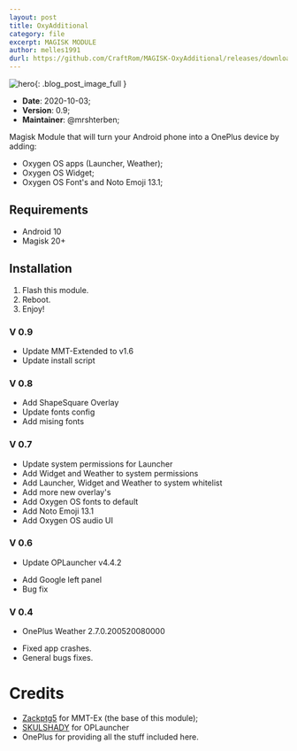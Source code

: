 ```yaml
---
layout: post
title: OxyAdditional
category: file
excerpt: MAGISK MODULE
author: melles1991
durl: https://github.com/CraftRom/MAGISK-OxyAdditional/releases/download/v0.9/MAGISK.OxyAdditional_v0.9.zip
---
```


![hero]({{site.baseurl}}/assets/img/module.png){: .blog_post_image_full }

* **Date**: 2020-10-03;
* **Version**: 0.9;
* **Maintainer**: @mrshterben;

Magisk Module that will turn your Android phone into a OnePlus device by adding:
- Oxygen OS apps (Launcher, Weather);
- Oxygen OS Widget;
- Oxygen OS Font's and Noto Emoji 13.1;

## Requirements
- Android 10
- Magisk 20+

## Installation
1. Flash this module.
2. Reboot.
3. Enjoy!

### V 0.9
* Update MMT-Extended to v1.6
* Update install script 

### V 0.8
* Add ShapeSquare Overlay
* Update fonts config
* Add mising fonts

### V 0.7
* Update system permissions for Launcher
* Add Widget and Weather to system permissions
* Add Launcher, Widget and Weather to system whitelist
* Add more new overlay's
* Add Oxygen OS fonts to default
* Add Noto Emoji 13.1
* Add Oxygen OS audio UI

### V 0.6
- Update OPLauncher v4.4.2 
* Add Google left panel
* Bug fix

### V 0.4
- OnePlus Weather 2.7.0.200520080000
* Fixed app crashes.
* General bugs fixes.

# Credits
- [Zackptg5](https://github.com/Zackptg5) for MMT-Ex (the base of this module);
- [SKULSHADY](https://github.com/SKULSHADY) for OPLauncher
- OnePlus for providing all the stuff included here.
